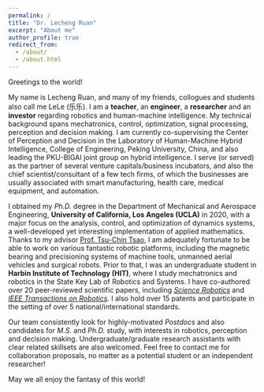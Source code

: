 ```yaml
---
permalink: /
title: "Dr. Lecheng Ruan"
excerpt: "About me"
author_profile: true
redirect_from: 
  - /about/
  - /about.html
---
```


Greetings to the world! 

My name is Lecheng Ruan, and many of my friends, collogues and students also call me LeLe (乐乐). I am a **teacher**, an **engineer**, a **researcher** and an **investor** regarding robotics and human-machine intelligence. My technical background spans mechatronics, control, optimization, signal processing, perception and decision making. I am currently co-supervising the Center of Perception and Decision in the Laboratory of Human-Machine Hybrid Intelligence, College of Engineering, Peking University, China, and also leading the PKU-BIGAI joint group on hybrid intelligence. I serve (or served) as the partner of several venture capitals/business incubators, and also the chief scientist/consultant of a few tech firms, of which the businesses are usually associated with smart manufacturing, health care, medical equipment, and automation.

I obtained my *Ph.D.* degree in the Department of Mechanical and Aerospace Engineering, **University of California, Los Angeles (UCLA)** in 2020, with a major focus on the analysis, control, and optimization of dynamics systems, a well-developed yet interesting implementation of applied mathematics. Thanks to my advisor [Prof. Tsu-Chin Tsao](https://scholar.google.com/citations?user=wADiNucAAAAJ&hl=en), I am adequately fortunate to be able to work on various fantastic robotic platforms, including the magnetic bearing and precisioning systems of machine tools, unmanned aerial vehicles and surgical robots. Prior to that, I was an undergraduate student in **Harbin Institute of Technology (HIT)**, where I study mechatronics and robotics in the State Key Lab of Robotics and Systems. I have co-authored over 20 peer-reviewed scientific papers, including [*Science Robotics*](https://www.science.org/journal/scirobotics) and [*IEEE Transactions on Robotics*](https://ieeexplore.ieee.org/xpl/RecentIssue.jsp?punumber=8860). I also hold over 15 patents and participate in the setting of over 5 national/international standards.

Our team consistently look for highly-motivated *Postdocs* and also candidates for *M.S.* and *Ph.D.* study, with interests in robotics, perception and decision making. Undergraduate/graduate research assistants with clear related skillsets are also welcomed. Feel free to contact me for collaboration proposals, no matter as a potential student or an independent researcher!

May we all enjoy the fantasy of this world!


